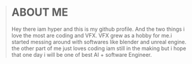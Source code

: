 
> # ABOUT ME
>Hey there iam hyper and this is my github profile. And the two things i love the most are coding and VFX.
>VFX grew as a hobby for me.i started messing around with softwares like blender and unreal engine.
>the other part of me just loves coding iam still in the making but i hope that one day i will be one of best AI + software Engineer.


